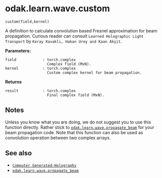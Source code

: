 # odak.learn.wave.custom

`custom(field,kernel)`

A definition to calculate convolution based Fresnel approximation for beam propagation. Curious reader can consult `Learned Holographic Light Transport` by `Koray Kavaklı, Hakan Urey and Kaan Akşit`.

**Parameters:**

    field            : torch.complex
                       Complex field (MxN).
    kernel           : torch.complex
                       Custom complex kernel for beam propagation.
                       
**Returns**

    result           : torch.complex
                       Final complex field (MxN).

## Notes

Unless you know what you are doing, we do not suggest you to use this function directly. Rather stick to [`odak.learn.wave.propagate_beam`](propagate_beam.md) for  your beam propagation code. Note that this function can also be used as convolution operation between two complex arrays.

## See also

* [`Computer Generated-Holography`](../../../cgh.md)
* [`odak.learn.wave.propagate_beam`](propagate_beam.md)
